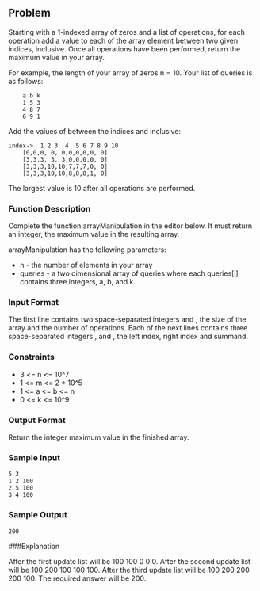 ## Problem

Starting with a 1-indexed array of zeros and a list of operations,
for each operation add a value to each of the array element between two given indices, inclusive.
Once all operations have been performed, return the maximum value in your array.

For example, the length of your array of zeros n = 10. Your list of queries is as follows:

```
    a b k
    1 5 3
    4 8 7
    6 9 1
```

Add the values of  between the indices  and  inclusive:


```
index->	 1 2 3  4  5 6 7 8 9 10
	[0,0,0, 0, 0,0,0,0,0, 0]
	[3,3,3, 3, 3,0,0,0,0, 0]
	[3,3,3,10,10,7,7,7,0, 0]
	[3,3,3,10,10,8,8,8,1, 0]
```

The largest value is 10 after all operations are performed.

### Function Description

Complete the function arrayManipulation in the editor below. It must return an integer,
the maximum value in the resulting array.

arrayManipulation has the following parameters:

* n - the number of elements in your array
* queries - a two dimensional array of queries where each queries[i] contains three integers, a, b, and k.

### Input Format

The first line contains two space-separated integers  and , the size of the array and the number of operations.
Each of the next  lines contains three space-separated integers ,  and , the left index, right index and summand.

### Constraints

* 3 <= n <= 10^7
* 1 <= m <= 2 * 10^5
* 1 <= a <= b <= n
* 0 <= k <= 10^9

### Output Format

Return the integer maximum value in the finished array.

### Sample Input

```
5 3
1 2 100
2 5 100
3 4 100
```

### Sample Output

```
200
```

###Explanation

After the first update list will be 100 100 0 0 0.
After the second update list will be 100 200 100 100 100.
After the third update list will be 100 200 200 200 100.
The required answer will be 200.
